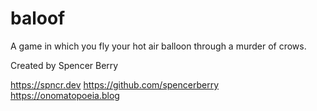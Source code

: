 # baloof

A game in which you fly your hot air balloon through a murder of crows.

Created by Spencer Berry

https://spncr.dev
https://github.com/spencerberry
https://onomatopoeia.blog
